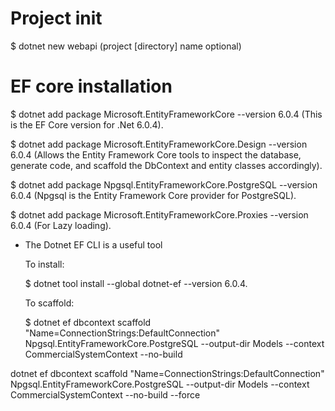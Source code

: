 # Project init

$ dotnet new webapi (project [directory] name optional)

# EF core installation

$ dotnet add package Microsoft.EntityFrameworkCore --version 6.0.4 (This is the EF Core version for .Net 6.0.4).

$ dotnet add package Microsoft.EntityFrameworkCore.Design --version 6.0.4 (Allows the Entity Framework Core tools to inspect the database, generate code, and scaffold the DbContext and entity classes accordingly).

$ dotnet add package Npgsql.EntityFrameworkCore.PostgreSQL --version 6.0.4 (Npgsql is the Entity Framework Core provider for PostgreSQL).

$ dotnet add package Microsoft.EntityFrameworkCore.Proxies --version 6.0.4 (For Lazy loading).

- The Dotnet EF CLI is a useful tool

  To install:

  $ dotnet tool install --global dotnet-ef --version 6.0.4.

  To scaffold:

  $ dotnet ef dbcontext scaffold "Name=ConnectionStrings:DefaultConnection" Npgsql.EntityFrameworkCore.PostgreSQL --output-dir Models --context CommercialSystemContext --no-build

dotnet ef dbcontext scaffold "Name=ConnectionStrings:DefaultConnection" Npgsql.EntityFrameworkCore.PostgreSQL --output-dir Models --context CommercialSystemContext --no-build --force
